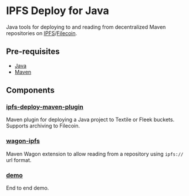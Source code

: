 # IPFS Deploy for Java
Java tools for deploying to and reading from decentralized Maven repositories on [IPFS](https://ipfs.io/)/[Filecoin](https://filecoin.io/).

## Pre-requisites
- [Java](https://adoptopenjdk.net/)
- [Maven](https://maven.apache.org/)

## Components

### [ipfs-deploy-maven-plugin](ipfs-deploy-maven-plugin)
Maven plugin for deploying a Java project to Textile or Fleek buckets. Supports archiving to Filecoin.

### [wagon-ipfs](wagon-ipfs)
Maven Wagon extension to allow reading from a repository using `ipfs://` url format.

### [demo](demo)
End to end demo.
